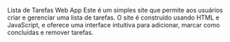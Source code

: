 Lista de Tarefas Web App
Este é um simples site que permite aos usuários criar e gerenciar uma lista de tarefas. O site é construído usando HTML e JavaScript, e oferece uma interface intuitiva para adicionar, marcar como concluídas e remover tarefas.
